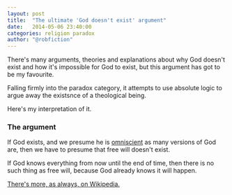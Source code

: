```yaml
---
layout: post
title:  "The ultimate 'God doesn't exist' argument"
date:   2014-05-06 23:40:00
categories: religion paradox
author: "@robfiction"
---
```

There's many arguments, theories and explanations about why God doesn't exist and how it's impossible for God to exist, but this argument has got to be my favourite. 

Falling firmly into the paradox category, it attempts to use absolute logic to argue away the existsnce of a theological being. 

Here's my interpretation of it.

### The argument
If God exists, and we presume he is [omniscient][1] as many versions of God are, then we have to presume that free will doesn't exist. 

If God knows everything from now until the end of time, then there is no such thing as free will, because God already knows it will happen. 

[There's more, as always, on Wikipedia.][2]

[1]: http://en.wikipedia.org/wiki/Omniscience
[2]: http://en.wikipedia.org/wiki/Argument_from_free_will